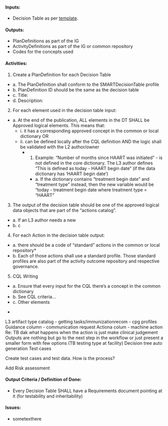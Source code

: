#### **Inputs:** 

* Decision Table as per [template](https://worldhealthorg.sharepoint.com/:x:/r/sites/DigitalAcceleratorKits/_layouts/15/Doc.aspx?sourcedoc=%7B17A8AAB1-8120-48DD-92E7-7811AB74E5D5%7D&file=Web%20Annex%20B.%20Decision%20support%20logic_template%20V3.xlsx&action=default&mobileredirect=true). 

#### **Outputs:**

* PlanDefinitions as part of the IG
* ActivityDefinitions as part of the IG or common repository
* Codes for the concepts used 


#### **Activities:**

1. Create a PlanDefinition for each Decision Table
  - a. The PlanDefinition shall conform to the SMARTDecisionTable profile
  - b. PlanDefinition ID should be the same as the decision table
  - c. Title:
  - d. Description:
2. For each element used in the decision table input: 
  - a. At the end of the publication, ALL elements in the DT SHALL be Approved logical elements. This means that:
      - i. it has a corresponding approved concept in the common or local dictionary OR 
      - ii. can be defined locally after the CQL definition AND the logic shall be validated with the L2 author/owner
          - 1. Example: “Number of months since HAART was initiated” - is not defined in the core dictionary. The L3 author defines “This is defined as today - HAART begin date“ (if the data dictionary has ‘HAART begin date’)
            - a. If the dictionary contains “treatment begin date” and “treatment type” instead, then the new variable would be “today - treatment begin date where treatment type = “HAART”
3. The output of the decision table should be one of the approved logical data objects that are part of the “actions catalog”. 
  - a. If an L3 author needs a new 
  - b. c
4. For each Action in the decision table output:
  - a. there should be a code of “standard” actions in the common or local repository*
  - b. Each of those actions shall use a standard profile. Those standard profiles are also part of the activity outcome repository and respective governance.
5. CQL Writing
  - a. Ensure that every input for the CQL there’s a concept in the common dictionary
  - b. See CQL criteria…
  - c. Other elements


*


L3 artifact type catalog - getting tasks/immunizationrecom - cpg profiles
Guidance column - communication request
Actiona colum - machine action
	Re: TB dak  what happens when the action is just make clinical judgement
Outputs are nothing but go to the next step in the workflow or just present a smaller form with few options (TB testing type at facility)
Decision tree auto generation
Test cases

Create test cases and test data. How is the process?

Add Risk assessment


#### **Output Criteria / Definition of Done:**

* Every Decision Table SHALL have a Requirements document pointing at it (for testability and inheritability)

#### **Issues:**

* sometexthere